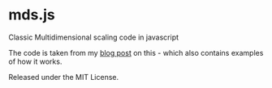 mds.js
=======

Classic Multidimensional scaling code in javascript

The code is taken from my [blog
post](http://www.benfrederickson.com/2013/05/16/multidimensional-scaling.html)
on this - which also contains examples of how it works.

Released under the MIT License.
